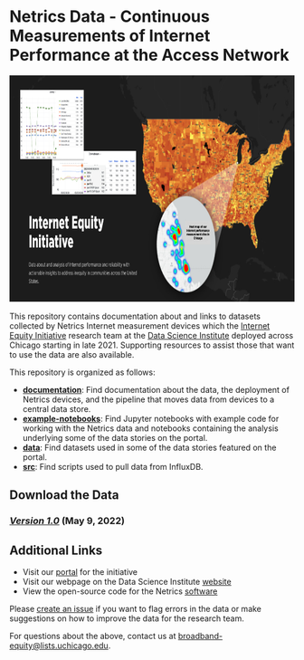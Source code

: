 # Netrics Data - Continuous Measurements of Internet Performance at the Access Network

<p align='center'><img src='assets/images/netrics-data-hero.jpg' width='750' height='400' alt='Image of a map with data displayed on it and a heat map of Netrics device deployments with some charts of netrics data displayed on a Grafana dashboard and accompanying text that says Internet Equity Initiative data about and analysis of Internet performance and reliability with actionable insights to address inequity in communities across the United States.' vertical-align='middle'></p>

This repository contains documentation about and links to datasets collected by Netrics Internet measurement devices which the [Internet Equity Initiative](https://internetequity.uchicago.edu/) research team at the [Data Science Institute](http://datascience.uchicago.edu/) deployed across Chicago starting in late 2021. Supporting resources to assist those that want to use the data are also available.

This repository is organized as follows:
- **[documentation](documentation)**: Find documentation about the data, the deployment of Netrics devices, and the pipeline that moves data from devices to a central data store.
- **[example-notebooks](example-notebooks)**: Find Jupyter notebooks with example code for working with the Netrics data and notebooks containing the analysis underlying some of the data stories on the portal.
- **[data](data)**: Find datasets used in some of the data stories featured on the portal.
- **[src](src)**: Find scripts used to pull data from InfluxDB.

## Download the Data

### [*Version 1.0*](https://github.com/chicago-cdac/netrics-data/releases/tag/netrics-data-1-0) (May 9, 2022)

## Additional Links

- Visit our [portal](https://internetequity.uchicago.edu/) for the initiative
- Visit our webpage on the Data Science Institute [website](http://datascience.uchicago.edu/research/internet-access-equity-initiative/)
- View the open-source code for the Netrics [software](https://github.com/chicago-cdac/nm-exp-active-netrics)

Please [create an issue](https://github.com/chicago-cdac/netrics-data/issues) if you want to flag errors in the data or make suggestions on how to improve the data for the research team.

For questions about the above, contact us at [broadband-equity@lists.uchicago.edu](mailto:broadband-equity@lists.uchicago.edu).
